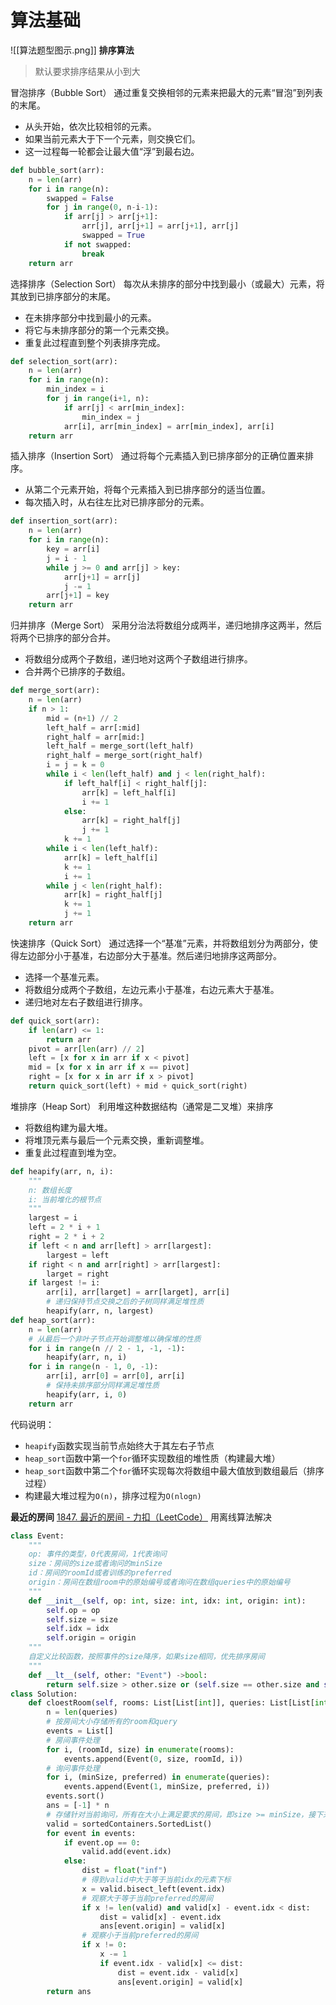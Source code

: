 
# 算法基础
![[算法题型图示.png]]
**排序算法**
> 默认要求排序结果从小到大

冒泡排序（Bubble Sort）
通过重复交换相邻的元素来把最大的元素“冒泡”到列表的末尾。
- 从头开始，依次比较相邻的元素。
- 如果当前元素大于下一个元素，则交换它们。
- 这一过程每一轮都会让最大值“浮”到最右边。
```python
def bubble_sort(arr):
	n = len(arr)
	for i in range(n):
		swapped = False
		for j in range(0, n-i-1):
			if arr[j] > arr[j+1]:
				arr[j], arr[j+1] = arr[j+1], arr[j]
				swapped = True
			if not swapped:
				break
	return arr
```

选择排序（Selection Sort）
每次从未排序的部分中找到最小（或最大）元素，将其放到已排序部分的末尾。
- 在未排序部分中找到最小的元素。
- 将它与未排序部分的第一个元素交换。
- 重复此过程直到整个列表排序完成。
```python
def selection_sort(arr):
	n = len(arr)
	for i in range(n):
		min_index = i
		for j in range(i+1, n):
			if arr[j] < arr[min_index]:
				min_index = j
			arr[i], arr[min_index] = arr[min_index], arr[i]
	return arr
```

插入排序（Insertion Sort）
通过将每个元素插入到已排序部分的正确位置来排序。
- 从第二个元素开始，将每个元素插入到已排序部分的适当位置。
- 每次插入时，从右往左比对已排序部分的元素。
```python
def insertion_sort(arr):
	n = len(arr)
	for i in range(n):
		key = arr[i]
		j = i - 1
		while j >= 0 and arr[j] > key:
			arr[j+1] = arr[j]
			j -= 1
		arr[j+1] = key
	return arr			
```

归并排序（Merge Sort）
采用分治法将数组分成两半，递归地排序这两半，然后将两个已排序的部分合并。
- 将数组分成两个子数组，递归地对这两个子数组进行排序。
- 合并两个已排序的子数组。
```python
def merge_sort(arr):
	n = len(arr)
	if n > 1:
		mid = (n+1) // 2
		left_half = arr[:mid]
		right_half = arr[mid:]
		left_half = merge_sort(left_half)
		right_half = merge_sort(right_half)
		i = j = k = 0
		while i < len(left_half) and j < len(right_half):
			if left_half[i] < right_half[j]:
				arr[k] = left_half[i]
				i += 1
			else:
				arr[k] = right_half[j]
				j += 1
			k += 1
		while i < len(left_half):
			arr[k] = left_half[i]
			k += 1
			i += 1
		while j < len(right_half):
			arr[k] = right_half[j]
			k += 1
			j += 1
	return arr		
```

快速排序（Quick Sort）
通过选择一个“基准”元素，并将数组划分为两部分，使得左边部分小于基准，右边部分大于基准。然后递归地排序这两部分。
- 选择一个基准元素。
- 将数组分成两个子数组，左边元素小于基准，右边元素大于基准。
- 递归地对左右子数组进行排序。
```python
def quick_sort(arr):
	if len(arr) <= 1:
		return arr
	pivot = arr[len(arr) // 2]
	left = [x for x in arr if x < pivot]
	mid = [x for x in arr if x == pivot]
	right = [x for x in arr if x > pivot]
	return quick_sort(left) + mid + quick_sort(right)
```

堆排序（Heap Sort）
利用堆这种数据结构（通常是二叉堆）来排序
- 将数组构建为最大堆。
- 将堆顶元素与最后一个元素交换，重新调整堆。
- 重复此过程直到堆为空。
```python
def heapify(arr, n, i):
	"""
	n: 数组长度
	i: 当前堆化的根节点
	"""
	largest = i
	left = 2 * i + 1
	right = 2 * i + 2
	if left < n and arr[left] > arr[largest]:
		largest = left
	if right < n and arr[right] > arr[largest]:
		larget = right
	if largest != i:
		arr[i], arr[larget] = arr[larget], arr[i]
		# 递归保持节点交换之后的子树同样满足堆性质
		heapify(arr, n, largest)
def heap_sort(arr):
	n = len(arr)
	# 从最后一个非叶子节点开始调整堆以确保堆的性质
	for i in range(n // 2 - 1, -1, -1):
		heapify(arr, n, i)
	for i in range(n - 1, 0, -1):
		arr[i], arr[0] = arr[0], arr[i]
		# 保持未排序部分同样满足堆性质
		heapify(arr, i, 0)
	return arr
```
代码说明：
- `heapify`函数实现当前节点始终大于其左右子节点
- `heap_sort`函数中第一个`for`循环实现数组的堆性质（构建最大堆）
- `heap_sort`函数中第二个`for`循环实现每次将数组中最大值放到数组最后（排序过程）
- 构建最大堆过程为`O(n)`，排序过程为`O(nlogn)`

**最近的房间**
[1847. 最近的房间 - 力扣（LeetCode）](https://leetcode.cn/problems/closest-room/description/)
用离线算法解决

```python
class Event:
	"""
	op: 事件的类型，0代表房间，1代表询问
	size：房间的size或者询问的minSize
	id：房间的roomId或者训练的preferred
	origin：房间在数组room中的原始编号或者询问在数组queries中的原始编号
	"""
	def __init__(self, op: int, size: int, idx: int, origin: int):
		self.op = op
		self.size = size
		self.idx = idx
		self.origin = origin
	"""
	自定义比较函数，按照事件的size降序，如果size相同，优先排序房间
	"""
	def __lt__(self, other: "Event") ->bool:
		return self.size > other.size or (self.size == other.size and self.op < other.op)
class Solution:
	def cloestRoom(self, rooms: List[List[int]], queries: List[List[int]]) -> List[int]:
		n = len(queries)
		# 按房间大小存储所有的room和query
		events = List[]
		# 房间事件处理
		for i, (roomId, size) in enumerate(rooms):
			events.append(Event(0, size, roomId, i))
		# 询问事件处理
		for i, (minSize, preferred) in enumerate(queries):
			events.append(Event(1, minSize, preferred, i))
		events.sort()
		ans = [-1] * n
		# 存储针对当前询问，所有在大小上满足要求的房间，即size >= minSize，接下来只需要在房间号上比较选择就好
		valid = sortedContainers.SortedList()
		for event in events:
			if event.op == 0:
				valid.add(event.idx)
			else:
				dist = float("inf")
				# 得到valid中大于等于当前idx的元素下标
				x = valid.bisect_left(event.idx)
				# 观察大于等于当前preferred的房间
				if x != len(valid) and valid[x] - event.idx < dist:
					dist = valid[x] - event.idx
					ans[event.origin] = valid[x]
				# 观察小于当前preferred的房间
				if x != 0:
					x -= 1
					if event.idx - valid[x] <= dist:
						dist = event.idx - valid[x]
						ans[event.origin] = valid[x]
		return ans				
```